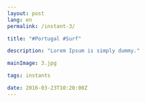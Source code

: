```yaml
---
layout: post
lang: en
permalink: /instant-3/

title: "#Portugal #Surf"

description: "Lorem Ipsum is simply dummy."

mainImage: 3.jpg

tags: instants

date: 2016-03-23T10:20:00Z
---
```

